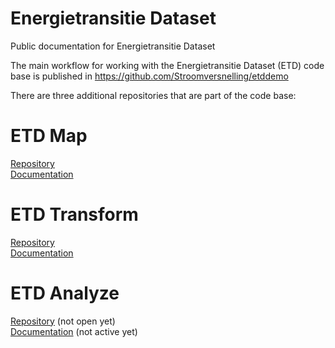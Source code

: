 # Energietransitie Dataset
Public documentation for Energietransitie Dataset

The main workflow for working with the Energietransitie Dataset (ETD) code base is published in https://github.com/Stroomversnelling/etddemo 

There are three additional repositories that are part of the code base:

# ETD Map
<a href="https://github.com/Stroomversnelling/etdmap">Repository</a>  <br/>
<a href="https://stroomversnelling.github.io/etdmap/index.html">Documentation</a>

# ETD Transform
<a href="https://github.com/Stroomversnelling/etdtransform">Repository</a> <br/>
<a href="https://stroomversnelling.github.io/etdtransform/index.html">Documentation</a>

# ETD Analyze
<a href="https://github.com/Stroomversnelling/etdanalyze">Repository</a> (not open yet) <br/>
<a href="https://stroomversnelling.github.io/etdanalyze/index.html">Documentation</a> (not active yet)


